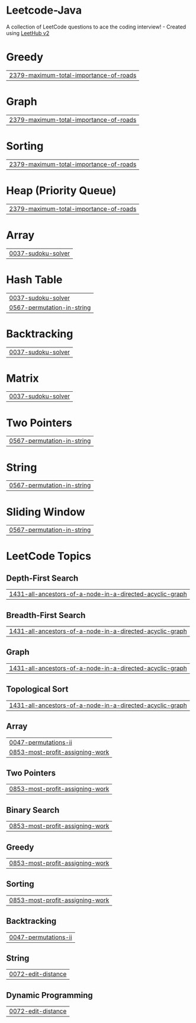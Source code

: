 # Leetcode-Java
A collection of LeetCode questions to ace the coding interview! - Created using [LeetHub v2](https://github.com/arunbhardwaj/LeetHub-2.0)


# Greedy
|  |
| ------- |
| [2379-maximum-total-importance-of-roads](https://github.com/shaileshkaliya/Leetcode-Java/tree/master/2379-maximum-total-importance-of-roads) |
# Graph
|  |
| ------- |
| [2379-maximum-total-importance-of-roads](https://github.com/shaileshkaliya/Leetcode-Java/tree/master/2379-maximum-total-importance-of-roads) |
# Sorting
|  |
| ------- |
| [2379-maximum-total-importance-of-roads](https://github.com/shaileshkaliya/Leetcode-Java/tree/master/2379-maximum-total-importance-of-roads) |
# Heap (Priority Queue)
|  |
| ------- |
| [2379-maximum-total-importance-of-roads](https://github.com/shaileshkaliya/Leetcode-Java/tree/master/2379-maximum-total-importance-of-roads) |
# Array
|  |
| ------- |
| [0037-sudoku-solver](https://github.com/shaileshkaliya/Leetcode-Java/tree/master/0037-sudoku-solver) |
# Hash Table
|  |
| ------- |
| [0037-sudoku-solver](https://github.com/shaileshkaliya/Leetcode-Java/tree/master/0037-sudoku-solver) |
| [0567-permutation-in-string](https://github.com/shaileshkaliya/Leetcode-Java/tree/master/0567-permutation-in-string) |
# Backtracking
|  |
| ------- |
| [0037-sudoku-solver](https://github.com/shaileshkaliya/Leetcode-Java/tree/master/0037-sudoku-solver) |
# Matrix
|  |
| ------- |
| [0037-sudoku-solver](https://github.com/shaileshkaliya/Leetcode-Java/tree/master/0037-sudoku-solver) |
# Two Pointers
|  |
| ------- |
| [0567-permutation-in-string](https://github.com/shaileshkaliya/Leetcode-Java/tree/master/0567-permutation-in-string) |
# String
|  |
| ------- |
| [0567-permutation-in-string](https://github.com/shaileshkaliya/Leetcode-Java/tree/master/0567-permutation-in-string) |
# Sliding Window
|  |
| ------- |
| [0567-permutation-in-string](https://github.com/shaileshkaliya/Leetcode-Java/tree/master/0567-permutation-in-string) |
<!---LeetCode Topics Start-->
# LeetCode Topics
## Depth-First Search
|  |
| ------- |
| [1431-all-ancestors-of-a-node-in-a-directed-acyclic-graph](https://github.com/shaileshkaliya/Leetcode-Java/tree/master/1431-all-ancestors-of-a-node-in-a-directed-acyclic-graph) |
## Breadth-First Search
|  |
| ------- |
| [1431-all-ancestors-of-a-node-in-a-directed-acyclic-graph](https://github.com/shaileshkaliya/Leetcode-Java/tree/master/1431-all-ancestors-of-a-node-in-a-directed-acyclic-graph) |
## Graph
|  |
| ------- |
| [1431-all-ancestors-of-a-node-in-a-directed-acyclic-graph](https://github.com/shaileshkaliya/Leetcode-Java/tree/master/1431-all-ancestors-of-a-node-in-a-directed-acyclic-graph) |
## Topological Sort
|  |
| ------- |
| [1431-all-ancestors-of-a-node-in-a-directed-acyclic-graph](https://github.com/shaileshkaliya/Leetcode-Java/tree/master/1431-all-ancestors-of-a-node-in-a-directed-acyclic-graph) |
## Array
|  |
| ------- |
| [0047-permutations-ii](https://github.com/shaileshkaliya/Leetcode-Java/tree/master/0047-permutations-ii) |
| [0853-most-profit-assigning-work](https://github.com/shaileshkaliya/Leetcode-Java/tree/master/0853-most-profit-assigning-work) |
## Two Pointers
|  |
| ------- |
| [0853-most-profit-assigning-work](https://github.com/shaileshkaliya/Leetcode-Java/tree/master/0853-most-profit-assigning-work) |
## Binary Search
|  |
| ------- |
| [0853-most-profit-assigning-work](https://github.com/shaileshkaliya/Leetcode-Java/tree/master/0853-most-profit-assigning-work) |
## Greedy
|  |
| ------- |
| [0853-most-profit-assigning-work](https://github.com/shaileshkaliya/Leetcode-Java/tree/master/0853-most-profit-assigning-work) |
## Sorting
|  |
| ------- |
| [0853-most-profit-assigning-work](https://github.com/shaileshkaliya/Leetcode-Java/tree/master/0853-most-profit-assigning-work) |
## Backtracking
|  |
| ------- |
| [0047-permutations-ii](https://github.com/shaileshkaliya/Leetcode-Java/tree/master/0047-permutations-ii) |
## String
|  |
| ------- |
| [0072-edit-distance](https://github.com/shaileshkaliya/Leetcode-Java/tree/master/0072-edit-distance) |
## Dynamic Programming
|  |
| ------- |
| [0072-edit-distance](https://github.com/shaileshkaliya/Leetcode-Java/tree/master/0072-edit-distance) |
<!---LeetCode Topics End-->